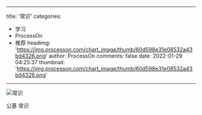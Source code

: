 
---
title: '常识'
categories: 
 - 学习
 - ProcessOn
 - 推荐
headimg: 'https://img.processon.com/chart_image/thumb/60d598e31e08532a43bd4326.png'
author: ProcessOn
comments: false
date: 2022-01-29 04:25:37
thumbnail: 'https://img.processon.com/chart_image/thumb/60d598e31e08532a43bd4326.png'
---

<div>   
<img class="thumb" alt="常识" src="https://img.processon.com/chart_image/thumb/60d598e31e08532a43bd4326.png" referrerpolicy="no-referrer">
<p>公基 常识</p>  
</div>
            
